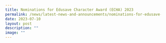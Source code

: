 ```yaml
---
title: Nominations for Edusave Character Award (ECHA) 2023
permalink: /news/latest-news-and-announcements/nominations-for-edusave-character-award-2023/
date: 2023-07-10
layout: post
description: ""
image: ""
---
```


